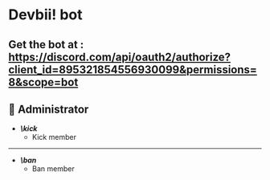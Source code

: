 # Devbii! bot
## Get the bot at : https://discord.com/api/oauth2/authorize?client_id=895321854556930099&permissions=8&scope=bot
## :wrench: Administrator
* ***\kick***
  * Kick member
___
* ***\ban***
  * Ban member
